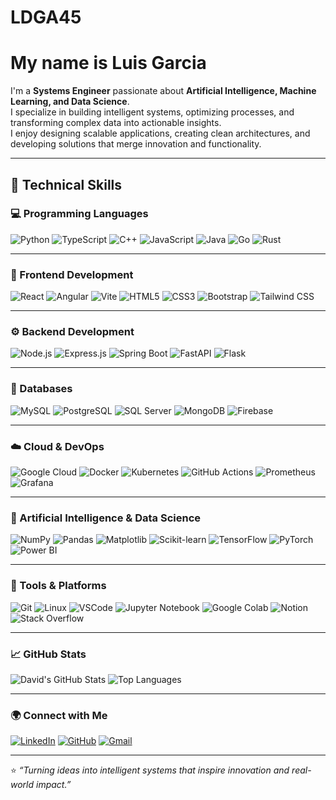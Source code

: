 # LDGA45
# My name is Luis Garcia 

I'm a **Systems Engineer** passionate about **Artificial Intelligence, Machine Learning, and Data Science**.  
I specialize in building intelligent systems, optimizing processes, and transforming complex data into actionable insights.  
I enjoy designing scalable applications, creating clean architectures, and developing solutions that merge innovation and functionality.

---

## 🧠 Technical Skills

### 💻 Programming Languages
![Python](https://img.shields.io/badge/Python-3776AB?logo=python&logoColor=white)
![TypeScript](https://img.shields.io/badge/TypeScript-3178C6?logo=typescript&logoColor=white)
![C++](https://img.shields.io/badge/C++-00599C?logo=cplusplus&logoColor=white)
![JavaScript](https://img.shields.io/badge/JavaScript-F7DF1E?logo=javascript&logoColor=black)
![Java](https://img.shields.io/badge/Java-007396?logo=java&logoColor=white)
![Go](https://img.shields.io/badge/Go-00ADD8?logo=go&logoColor=white)
![Rust](https://img.shields.io/badge/Rust-000000?logo=rust&logoColor=white)

---

### 🎨 Frontend Development
![React](https://img.shields.io/badge/React-61DAFB?logo=react&logoColor=black)
![Angular](https://img.shields.io/badge/Angular-DD0031?logo=angular&logoColor=white)
![Vite](https://img.shields.io/badge/Vite-646CFF?logo=vite&logoColor=white)
![HTML5](https://img.shields.io/badge/HTML5-E34F26?logo=html5&logoColor=white)
![CSS3](https://img.shields.io/badge/CSS3-1572B6?logo=css3&logoColor=white)
![Bootstrap](https://img.shields.io/badge/Bootstrap-7952B3?logo=bootstrap&logoColor=white)
![Tailwind CSS](https://img.shields.io/badge/TailwindCSS-06B6D4?logo=tailwindcss&logoColor=white)

---

### ⚙️ Backend Development
![Node.js](https://img.shields.io/badge/Node.js-339933?logo=node.js&logoColor=white)
![Express.js](https://img.shields.io/badge/Express.js-000000?logo=express&logoColor=white)
![Spring Boot](https://img.shields.io/badge/Spring%20Boot-6DB33F?logo=springboot&logoColor=white)
![FastAPI](https://img.shields.io/badge/FastAPI-009688?logo=fastapi&logoColor=white)
![Flask](https://img.shields.io/badge/Flask-000000?logo=flask&logoColor=white)

---

### 🧩 Databases
![MySQL](https://img.shields.io/badge/MySQL-4479A1?logo=mysql&logoColor=white)
![PostgreSQL](https://img.shields.io/badge/PostgreSQL-4169E1?logo=postgresql&logoColor=white)
![SQL Server](https://img.shields.io/badge/SQL%20Server-CC2927?logo=microsoftsqlserver&logoColor=white)
![MongoDB](https://img.shields.io/badge/MongoDB-47A248?logo=mongodb&logoColor=white)
![Firebase](https://img.shields.io/badge/Firebase-FFCA28?logo=firebase&logoColor=black)

---

### ☁️ Cloud & DevOps
![Google Cloud](https://img.shields.io/badge/Google%20Cloud-4285F4?logo=googlecloud&logoColor=white)
![Docker](https://img.shields.io/badge/Docker-2496ED?logo=docker&logoColor=white)
![Kubernetes](https://img.shields.io/badge/Kubernetes-326CE5?logo=kubernetes&logoColor=white)
![GitHub Actions](https://img.shields.io/badge/GitHub%20Actions-2088FF?logo=githubactions&logoColor=white)
![Prometheus](https://img.shields.io/badge/Prometheus-E6522C?logo=prometheus&logoColor=white)
![Grafana](https://img.shields.io/badge/Grafana-F46800?logo=grafana&logoColor=white)

---

### 🤖 Artificial Intelligence & Data Science
![NumPy](https://img.shields.io/badge/NumPy-013243?logo=numpy&logoColor=white)
![Pandas](https://img.shields.io/badge/Pandas-150458?logo=pandas&logoColor=white)
![Matplotlib](https://img.shields.io/badge/Matplotlib-11557C?logo=plotly&logoColor=white)
![Scikit-learn](https://img.shields.io/badge/Scikit--learn-F7931E?logo=scikitlearn&logoColor=white)
![TensorFlow](https://img.shields.io/badge/TensorFlow-FF6F00?logo=tensorflow&logoColor=white)
![PyTorch](https://img.shields.io/badge/PyTorch-EE4C2C?logo=pytorch&logoColor=white)
![Power BI](https://img.shields.io/badge/Power%20BI-F2C811?logo=powerbi&logoColor=black)

---

### 🧰 Tools & Platforms
![Git](https://img.shields.io/badge/Git-F05032?logo=git&logoColor=white)
![Linux](https://img.shields.io/badge/Linux-FCC624?logo=linux&logoColor=black)
![VSCode](https://img.shields.io/badge/VSCode-007ACC?logo=visualstudiocode&logoColor=white)
![Jupyter Notebook](https://img.shields.io/badge/Jupyter-F37626?logo=jupyter&logoColor=white)
![Google Colab](https://img.shields.io/badge/Google%20Colab-F9AB00?logo=googlecolab&logoColor=white)
![Notion](https://img.shields.io/badge/Notion-000000?logo=notion&logoColor=white)
![Stack Overflow](https://img.shields.io/badge/Stack%20Overflow-F58025?logo=stackoverflow&logoColor=white)

---

### 📈 GitHub Stats
![David's GitHub Stats](https://github-readme-stats.vercel.app/api?username=LDGA45&show_icons=true&theme=radical)
![Top Languages](https://github-readme-stats.vercel.app/api/top-langs/?username=LDGA45&layout=compact&theme=radical)

---

### 🌍 Connect with Me
[![LinkedIn](https://img.shields.io/badge/LinkedIn-0A66C2?logo=linkedin&logoColor=white)](https://linkedin.com/in/luis-garcia-750074147)
[![GitHub](https://img.shields.io/badge/GitHub-181717?logo=github&logoColor=white)](https://github.com/LDGA45)
[![Gmail](https://img.shields.io/badge/Email-D14836?logo=gmail&logoColor=white)](mailto:ldgaatwork@gmail.com)

---

⭐️ *“Turning ideas into intelligent systems that inspire innovation and real-world impact.”*
